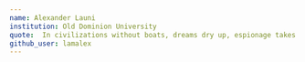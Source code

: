 ```yaml
---
name: Alexander Launi
institution: Old Dominion University
quote:  In civilizations without boats, dreams dry up, espionage takes the place of adventure and the police take the place of pirates. - Michel Foucault
github_user: lamalex
---
```

